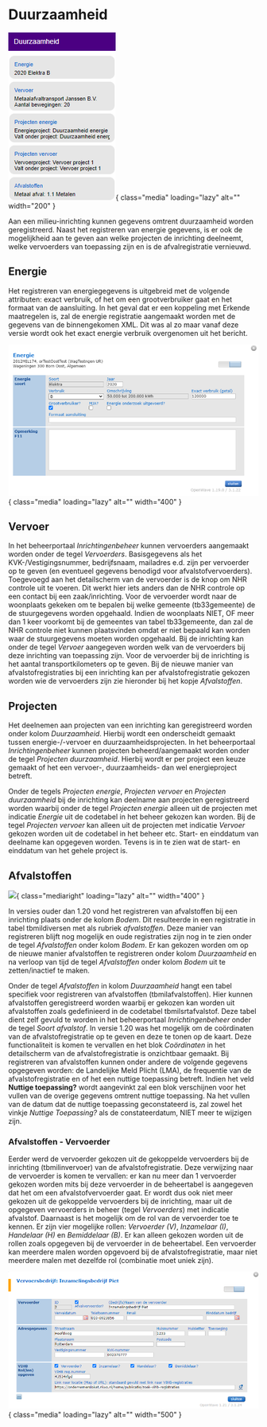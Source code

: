 # Duurzaamheid

![](/img/applicatiebeheer/probleemoplossing/programmablokken/kolommen.png){ class="media" loading="lazy" alt="" width="200" }

Aan een milieu-inrichting kunnen gegevens omtrent duurzaamheid worden geregistreerd. Naast het registreren van energie gegevens, is er ook de mogelijkheid aan te geven aan welke projecten de inrichting deelneemt, welke vervoerders van toepassing zijn en is de afvalregistratie vernieuwd.

## Energie

Het registreren van energiegegevens is uitgebreid met de volgende attributen: exact verbruik, of het om een grootverbruiker gaat en het formaat van de aansluiting. In het geval dat er een koppeling met Erkende maatregelen is, zal de energie registratie aangemaakt worden met de gegevens van de binnengekomen XML. Dit was al zo maar vanaf deze versie wordt ook het exact energie verbruik overgenomen uit het bericht.

![](/img/applicatiebeheer/probleemoplossing/programmablokken/detailscherm_energie.png){ class="media" loading="lazy" alt="" width="400" }

## Vervoer

In het beheerportaal _Inrichtingenbeheer_ kunnen vervoerders aangemaakt worden onder de tegel _Vervoerders_. Basisgegevens als het KVK-/Vestigingsnummer, bedrijfsnaam, mailadres e.d. zijn per vervoerder op te geven (en eventueel gegevens benodigd voor afvalstofvervoerders). Toegevoegd aan het detailscherm van de vervoerder is de knop om NHR controle uit te voeren. Dit werkt hier iets anders dan de NHR controle op een contact bij een zaak/inrichting. Voor de vervoerder wordt naar de woonplaats gekeken om te bepalen bij welke gemeente (tb33gemeente) de de stuurgegevens worden opgehaald. Indien de woonplaats NIET, OF meer dan 1 keer voorkomt bij de gemeentes van tabel tb33gemeente, dan zal de NHR controle niet kunnen plaatsvinden omdat er niet bepaald kan worden waar de stuurgegevens moeten worden opgehaald. Bij de inrichting kan onder de tegel _Vervoer_ aangegeven worden welk van de vervoerders bij deze inrichting van toepassing zijn. Voor de vervoerder bij de inrichting is het aantal transportkilometers op te geven. Bij de nieuwe manier van afvalstofregistraties bij een inrichting kan per afvalstofregistratie gekozen worden wie de vervoerders zijn zie hieronder bij het kopje _Afvalstoffen_.

## Projecten

Het deelnemen aan projecten van een inrichting kan geregistreerd worden onder kolom _Duurzaamheid_. Hierbij wordt een onderscheidt gemaakt tussen energie-/-vervoer en duurzaamheidsprojecten. In het beheerportaal _Inrichtingenbeheer_ kunnen projecten beheerd/aangemaakt worden onder de tegel _Projecten duurzaamheid_. Hierbij wordt er per project een keuze gemaakt of het een vervoer-, duurzaamheids- dan wel energieproject betreft.

Onder de tegels _Projecten energie_, _Projecten vervoer_ en _Projecten duurzaamheid_ bij de inrichting kan deelname aan projecten geregistreerd worden waarbij onder de tegel _Projecten energie_ alleen uit de projecten met indicatie _Energie_ uit de codetabel in het beheer gekozen kan worden. Bij de tegel _Projecten vervoer_ kan alleen uit de projecten met indicatie _Vervoer_ gekozen worden uit de codetabel in het beheer etc. Start- en einddatum van deelname kan opgegeven worden. Tevens is in te zien wat de start- en einddatum van het gehele project is.

## Afvalstoffen

![](1.29/applicatiebeheer/probleemoplossing/programmablokken/afvalstofdetail1.21.png){ class="mediaright" loading="lazy" alt="" width="400" }

In versies ouder dan 1.20 vond het registreren van afvalstoffen bij een inrichting plaats onder de kolom _Bodem_.
Dit resulteerde in een registratie in tabel tbmildiversen met als rubriek _afvalstoffen_. Deze manier van registreren blijft nog mogelijk en oude registraties zijn nog in te zien onder de tegel _Afvalstoffen_ onder kolom _Bodem_. Er kan gekozen worden om op de nieuwe manier afvalstoffen te registreren onder kolom _Duurzaamheid_ en na verloop van tijd de tegel _Afvalstoffen_ onder kolom _Bodem_ uit te zetten/inactief te maken.

Onder de tegel _Afvalstoffen_ in kolom _Duurzaamheid_ hangt een tabel specifiek voor registreren van afvalstoffen (tbmilafvalstoffen). Hier kunnen afvalstoffen geregistreerd worden waarbij er gekozen kan worden uit afvalstoffen zoals gedefinieerd in de codetabel tbmilsrtafvalstof. Deze tabel dient zelf gevuld te worden in het beheerportaal _Inrichtingenbeheer_ onder de tegel _Soort afvalstof_.
In versie 1.20 was het mogelijk om de coördinaten van de afvalstofregistratie op te geven en deze te tonen op de kaart. Deze functionaliteit is komen te vervallen en het blok _Coördinaten_ in het detailscherm van de afvalstofregistratie is onzichtbaar gemaakt. Bij registreren van afvalstoffen kunnen onder andere de volgende gegevens opgegeven worden: de Landelijke Meld Plicht (LMA), de frequentie van de afvalstofregistratie en of het een nuttige toepassing betreft. Indien het veld **Nuttige toepassing?** wordt aangevinkt zal een blok verschijnen voor het vullen van de overige gegevens omtrent nuttige toepassing. Na het vullen van de datum dat de nuttige toepassing geconstateerd is, zal zowel het vinkje _Nuttige Toepassing?_ als de constateerdatum, NIET meer te wijzigen zijn.

### Afvalstoffen - Vervoerder

Eerder werd de vervoerder gekozen uit de gekoppelde vervoerders bij de inrichting (tbmilinvervoer) van de afvalstofregistratie. Deze verwijzing naar de vervoerder is komen te vervallen: er kan nu meer dan 1 vervoerder gekozen worden mits bij deze vervoerder in de beheertabel is aangegeven dat het om een afvalstofvervoerder gaat.
Er wordt dus ook niet meer gekozen uit de gekoppelde vervoerders bij de inrichting, maar uit de opgegeven vervoerders in beheer (tegel _Vervoerders_) met indicatie afvalstof. Daarnaast is het mogelijk om de rol van de vervoerder toe te kennen. Er zijn vier mogelijke rollen: _Vervoerder (V)_, _Inzamelaar (I)_, _Handelaar (H)_ en _Bemiddelaar (B)_.
Er kan alleen gekozen worden uit de rollen zoals opgegeven bij de vervoerder in de beheertabel. Een vervoerder kan meerdere malen worden opgevoerd bij de afvalstofregistratie, maar niet meerdere malen met dezelfde rol (combinatie moet uniek zijn).

![](/img/applicatiebeheer/probleemoplossing/programmablokken/beheer_vervoerders_1.21.png){ class="media" loading="lazy" alt="" width="500" }
